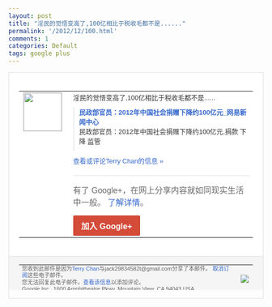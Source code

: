 ```yaml
---
layout: post
title: "淫民的觉悟变高了,100亿相比于税收毛都不是......"
permalink: '/2012/12/100.html'
comments: 1
categories: Default
tags: google plus
---
```

<!-- X-Notifications: 1:b9f886a5d0000000 -->

<div style="border:solid 1px #dfdfdf;color:#686868;font:13px Arial"><div style="background-color:#fff;padding:20px;"><table cellpadding="0" cellspacing="0"><tr><td style="padding-right:15px;vertical-align:top"><a href="https://plus.google.com/_/notifications/emlink?emr=14900066512970582018&amp;emid=CNiUiIvqt7QCFQ8TTAodySYAAA&amp;path=%2F108643996575278738906&amp;dt=1356516588394&amp;uob=8"><img height="75" src="https://lh3.googleusercontent.com/-KKRGTyJ5Bl0/AAAAAAAAAAI/AAAAAAAAtnY/R4QEWIp3Ur0/s75-c-k-a/photo.jpg" style="border:solid 1px #cccccc;" width="75"/></a></td><td style="width:578px;color:#333;font:13px Arial;vertical-align:top"><div style="padding-bottom:10px">淫民的觉悟变高了,100亿相比于税收毛都<wbr/>不是......</div><div style="margin-bottom:10px;padding-left:10px; border-left:2px solid #EAEAEA"><span style="margin-right:5px"><a href="http://news.163.com/12/1226/14/8JLIJJ5N0001124J.html" style="color:#3366CC;text-decoration:none"><span style="font-weight:bold">民政部官员：2012年中国社会捐赠下降约<wbr/>100亿元_网易新闻中心</span></a><div style="padding-bottom:10px">民政部官员：2012年中国社会捐赠下降约<wbr/>100亿元,捐款 下降 监管</div></span></div><a href="https://plus.google.com/_/notifications/emlink?emr=14900066512970582018&amp;emid=CNiUiIvqt7QCFQ8TTAodySYAAA&amp;path=%2F108643996575278738906%2Fposts%2FHcZCXK5fwGU%3Fgpinv%3DAMIXal9B4gqYPsfPCNJsWrxDlfMVAOBgBOSd6rxI4tpcIS8KVDbfUKtZMkDpzJjXAx0T1v58a-b3LQoBln4fcXO0Vb_9c-ekjMUvytMhdFq9Zcr3O-t3FnI&amp;dt=1356516588394&amp;uob=8" style="color:#3366CC;text-decoration:none">查看或评论Terry Chan的信息 »</a><div style="margin-top:20px;border-top:solid 1px #dfdfdf"><div style="padding:15px 0;color:#686868;font:16px Arial">有了 Google+，在网上分享内容就如同现实生活中一般。 <a href="http://www.google.com/+/learnmore/" style="color:#3366CC;text-decoration:none">了解详情</a>。</div><a href="https://plus.google.com/_/notifications/emlink?emr=14900066512970582018&amp;emid=CNiUiIvqt7QCFQ8TTAodySYAAA&amp;path=%2F%3Fgpinv%3DAMIXal9B4gqYPsfPCNJsWrxDlfMVAOBgBOSd6rxI4tpcIS8KVDbfUKtZMkDpzJjXAx0T1v58a-b3LQoBln4fcXO0Vb_9c-ekjMUvytMhdFq9Zcr3O-t3FnI&amp;dt=1356516588394&amp;uob=8" style="display:inline-block;padding:7px 15px;background-color:#d44b38; color:#fff;font-size:16px; font-weight:bold;border-radius:2px;-webkit-border-radius:2px; -moz-border-radius:2px;border:solid 1px #c43b28; white-space:nowrap;text-decoration:none">加入 Google+</a></div></td></tr></table></div><div style="border-top:solid 1px #dfdfdf;padding:0 20px; background-color:#f5f5f5"><table cellpadding="0" cellspacing="0" style="height:50px"><tbody><tr><td style="vertical-align:middle;width:100%; color:#636363;font:11px Arial; line-height:120%">您收到此邮件是因为<a href="https://plus.google.com/_/notifications/emlink?emr=14900066512970582018&amp;emid=CNiUiIvqt7QCFQ8TTAodySYAAA&amp;path=%2F108643996575278738906%3Fgpinv%3DAMIXal9B4gqYPsfPCNJsWrxDlfMVAOBgBOSd6rxI4tpcIS8KVDbfUKtZMkDpzJjXAx0T1v58a-b3LQoBln4fcXO0Vb_9c-ekjMUvytMhdFq9Zcr3O-t3FnI&amp;dt=1356516588394&amp;uob=8" style="color:#3366CC;text-decoration:none">Terry Chan</a>与jack29834582t@gmail.com分享了本邮件。 <a href="https://plus.google.com/_/notifications/emlink?emr=14900066512970582018&amp;emid=CNiUiIvqt7QCFQ8TTAodySYAAA&amp;path=%2F_%2Fnonplus%2Femailsettings%3Fgpinv%3DAMIXal9B4gqYPsfPCNJsWrxDlfMVAOBgBOSd6rxI4tpcIS8KVDbfUKtZMkDpzJjXAx0T1v58a-b3LQoBln4fcXO0Vb_9c-ekjMUvytMhdFq9Zcr3O-t3FnI%26est%3DADH5u8V26zO2uJIHjBR5XrW_EHYLBq3_8-Xxw3Efi8amh13ZMW4EHbMUc8CDCvG55VdWNWaax8ECpuN0O-1kJ-EzauEJknYJgFLgrzfmOpn4bTjVgp3Q-acBFXL_abZrASzkqAkVnRCKMD7R5MkaEWEDeuv3cExQHQ&amp;dt=1356516588394&amp;uob=8" style="color:#3366CC;text-decoration:none">取消订阅</a>这些电子邮件。<br/>您无法回复此电子邮件。<a href="https://plus.google.com/_/notifications/emlink?emr=14900066512970582018&amp;emid=CNiUiIvqt7QCFQ8TTAodySYAAA&amp;path=%2F108643996575278738906%2Fposts%2FHcZCXK5fwGU%3Fgpinv%3DAMIXal9B4gqYPsfPCNJsWrxDlfMVAOBgBOSd6rxI4tpcIS8KVDbfUKtZMkDpzJjXAx0T1v58a-b3LQoBln4fcXO0Vb_9c-ekjMUvytMhdFq9Zcr3O-t3FnI&amp;dt=1356516588394&amp;uob=8" style="color:#3366CC;text-decoration:none">查看该信息</a>以添加评论。<br/>Google Inc., 1600 Amphitheatre Pkwy, Mountain View, CA 94043 USA<br/></td><td><img src="https://ssl.gstatic.com/s2/oz/images/notifications/logo/google-plus-6617a72bb36cc548861652780c9e6ff1.png"/></td></tr></tbody></table></div></div>